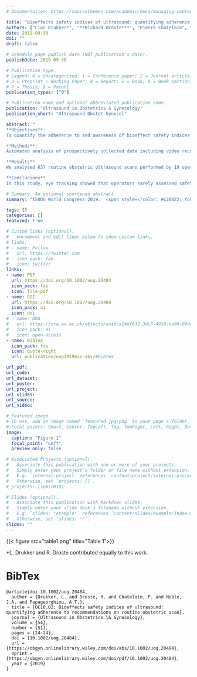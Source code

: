```yaml
---
# Documentation: https://sourcethemes.com/academic/docs/managing-content/

title: "Bioeffects safety indices of ultrasound: quantifying adherence to recommendations on routine obstetric scan (Paper forthcoming in the European Journal of Ultrasound)"
authors: ["Lior Drukker*", "**Richard Droste***", "Pierre Chatelain", "J Alison Noble", "Aris Papageorghiou"]
date: 2019-09-30
doi: ""
draft: false

# Schedule page publish date (NOT publication's date).
publishDate: 2019-09-30

# Publication type.
# Legend: 0 = Uncategorized; 1 = Conference paper; 2 = Journal article;
# 3 = Preprint / Working Paper; 4 = Report; 5 = Book; 6 = Book section;
# 7 = Thesis; 8 = Patent
publication_types: ["0"]

# Publication name and optional abbreviated publication name.
publication: "Ultrasound in Obstetrics & Gynecology"
publication_short: "Ultrasound Obstet Gynecol"

abstract: "
**Objectives**:
To quantify the adherence to and awareness of bioeffect safety indices recommendations.

**Methods**:
Automated analysis of prospectively collected data including video recordings of entire ultrasound scans coupled with operator eye tracking was performed. Optical character recognition extracted the Thermal Index in bone (TIb) value and time displayed on the ultrasound machine. We report the mean and maximum exposure times and adherence to professional organisation recommendations. Additionally, we evaluated how often operators look at the displayed TIb value by analysing their gaze patterns.

**Results**
We analysed 637 routine obstetric ultrasound scans performed by 19 operators, of which 178, 216, and 243 scans were in the first, second, and third‐trimester, respectively. Exposure times (figure 1) show that recommended exposure times were maintained in all scans ([table 1](#table1)). Eye tracking analysis suggested that bioeffect safety indices were checked by operators in only 27 (4.2%) scans.

**Conclusions**
In this study, eye tracking showed that operators rarely assessed safety indices during scanning; however, in routine ultrasound settings, the recommended bioeffect indices were adhered to."

# Summary. An optional shortened abstract.
summary: "ISUOG World Congress 2019.  <span style=\"color: #c28422; font-weight:bold\">Oral presentation</span>. *LD and RD contributed equally to this work."

tags: []
categories: []
featured: true

# Custom links (optional).
#   Uncomment and edit lines below to show custom links.
# links:
# - name: Follow
#   url: https://twitter.com
#   icon_pack: fab
#   icon: twitter
links:
- name: PDF
  url: https://doi.org/10.1002/uog.20484
  icon_pack: fas
  icon: file-pdf
- name: DOI
  url: https://doi.org/10.1002/uog.20484
  icon_pack: ai
  icon: doi
# - name: ORA
#   url: https://ora.ox.ac.uk/objects/uuid:a14df633-3dc5-4918-ba90-09dda3f51363
#   icon_pack: ai
#   icon: open-access
- name: BibTeX
  icon_pack: fas
  icon: quote-right
  url: publication/uog2019bio-abs/#bibtex

url_pdf:
url_code:
url_dataset:
url_poster:
url_project:
url_slides:
url_source:
url_video:

# Featured image
# To use, add an image named `featured.jpg/png` to your page's folder. 
# Focal points: Smart, Center, TopLeft, Top, TopRight, Left, Right, BottomLeft, Bottom, BottomRight.
image:
  caption: "Figure 1"
  focal_point: "Left"
  preview_only: false

# Associated Projects (optional).
#   Associate this publication with one or more of your projects.
#   Simply enter your project's folder or file name without extension.
#   E.g. `internal-project` references `content/project/internal-project/index.md`.
#   Otherwise, set `projects: []`.
# projects: [ipmi2019]

# Slides (optional).
#   Associate this publication with Markdown slides.
#   Simply enter your slide deck's filename without extension.
#   E.g. `slides: "example"` references `content/slides/example/index.md`.
#   Otherwise, set `slides: ""`.
slides: ""
---
```


<a name="table1"></a>
{{< figure src="table1.png" title="Table 1">}}

*L. Drukker and R. Droste contributed equally to this work.

# BibTex

```
@article{doi:10.1002/uog.20484,
  author = {Drukker, L. and Droste, R. and Chatelain, P. and Noble, J.A. and Papageorghiou, A.T.},
  title = {OC10.02: Bioeffects safety indices of ultrasound: quantifying adherence to recommendations on routine obstetric scan},
  journal = {Ultrasound in Obstetrics \& Gynecology},
  volume = {54},
  number = {S1},
  pages = {24-24},
  doi = {10.1002/uog.20484},
  url = {https://obgyn.onlinelibrary.wiley.com/doi/abs/10.1002/uog.20484},
  eprint = {https://obgyn.onlinelibrary.wiley.com/doi/pdf/10.1002/uog.20484},
  year = {2019}
}


```
